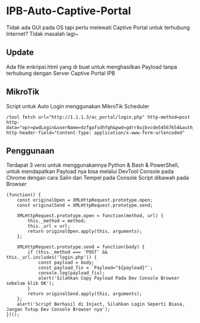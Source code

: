 # IPB-Auto-Captive-Portal

Tidak ada GUI pada OS tapi perlu melewati Captive Portal untuk terhubung Internet? Tidak masalah lagi~


## Update
Ada file enkripsi.html yang di buat untuk menghasilkan Payload tanpa terhubung dengan Server Captive Portal IPB

## MikroTik
Script untuk Auto Login menggunakan MikroTik Scheduler

```
/tool fetch url="http://1.1.1.3/ac_portal/login.php" http-method=post http-data="opr=pwdLogin&userName=dzfgafsdhfgh&pwd=gdrr8ujbvcde54567654&auth_tag=3546576878trtt7ygf&rememberPwd=0" http-header-field="Content-Type: application/x-www-form-urlencoded"
```

## Penggunaan
Terdapat 3 versi untuk menggunakannya Python & Bash & PowerShell, untuk mendapatkan Payload nya bisa melalui DevTool Console pada Chrome dengan cara Salin dan Tempel pada Console Script dibawah pada Browser

```
(function() {
    const originalOpen = XMLHttpRequest.prototype.open;
    const originalSend = XMLHttpRequest.prototype.send;

    XMLHttpRequest.prototype.open = function(method, url) {
        this._method = method;
        this._url = url;
        return originalOpen.apply(this, arguments);
    };

    XMLHttpRequest.prototype.send = function(body) {
        if (this._method === 'POST' && this._url.includes('login.php')) {
            const payload = body;
            const payload_fix = `Payload="${payload}"`;
            console.log(payload_fix);
            alert('Silahkan Copy Payload Pada Dev Console Browser sebelum klik OK');
        }
        return originalSend.apply(this, arguments);
    };
    alert('Script Berhasil di Inject, Silahkan Login Seperti Biasa, Jangan Tutup Dev Console Browser nya');
})();
```
    
